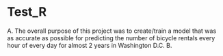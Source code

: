# Test_R
A. The overall purpose of this project was to create/train a model that was as accurate as possible for predicting the number of 
  bicycle rentals every hour of every day for almost 2 years in Washington D.C. 
B. 
